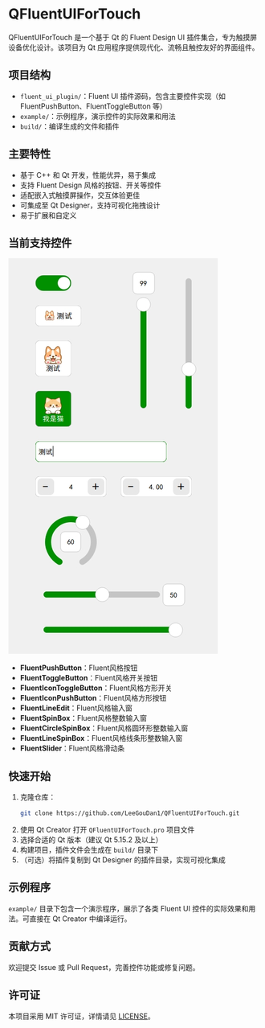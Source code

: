# QFluentUIForTouch

QFluentUIForTouch 是一个基于 Qt 的 Fluent Design UI 插件集合，专为触摸屏设备优化设计。该项目为 Qt 应用程序提供现代化、流畅且触控友好的界面组件。

## 项目结构

- `fluent_ui_plugin/`：Fluent UI 插件源码，包含主要控件实现（如 FluentPushButton、FluentToggleButton 等）
- `example/`：示例程序，演示控件的实际效果和用法
- `build/`：编译生成的文件和插件

## 主要特性

- 基于 C++ 和 Qt 开发，性能优异，易于集成
- 支持 Fluent Design 风格的按钮、开关等控件
- 适配嵌入式触摸屏操作，交互体验更佳
- 可集成至 Qt Designer，支持可视化拖拽设计
- 易于扩展和自定义

## 当前支持控件

![1754277502220](readme/example.png)

- **FluentPushButton**：Fluent风格按钮
- **FluentToggleButton**：Fluent风格开关按钮
- **FluentIconToggleButton**：Fluent风格方形开关
- **FluentIconPushButton**：Fluent风格方形按钮
- **FluentLineEdit**：Fluent风格输入窗
- **FluentSpinBox**：Fluent风格整数输入窗
- **FluentCircleSpinBox**：Fluent风格圆环形整数输入窗
- **FluentLineSpinBox**：Fluent风格线条形整数输入窗
- **FluentSlider**：Fluent风格滑动条

## 快速开始

1. 克隆仓库：
   ```bash
   git clone https://github.com/LeeGouDan1/QFluentUIForTouch.git
   ```
2. 使用 Qt Creator 打开 `QFluentUIForTouch.pro` 项目文件
3. 选择合适的 Qt 版本（建议 Qt 5.15.2 及以上）
4. 构建项目，插件文件会生成在 `build/` 目录下
5. （可选）将插件复制到 Qt Designer 的插件目录，实现可视化集成

## 示例程序

`example/` 目录下包含一个演示程序，展示了各类 Fluent UI 控件的实际效果和用法。可直接在 Qt Creator 中编译运行。

## 贡献方式

欢迎提交 Issue 或 Pull Request，完善控件功能或修复问题。

## 许可证

本项目采用 MIT 许可证，详情请见 [LICENSE](LICENSE)。

